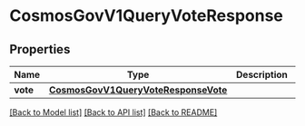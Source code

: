 # CosmosGovV1QueryVoteResponse

## Properties
Name | Type | Description | Notes
------------ | ------------- | ------------- | -------------
**vote** | [**CosmosGovV1QueryVoteResponseVote**](CosmosGovV1QueryVoteResponseVote.md) |  | [optional] 

[[Back to Model list]](../README.md#documentation-for-models) [[Back to API list]](../README.md#documentation-for-api-endpoints) [[Back to README]](../README.md)

